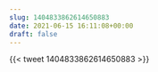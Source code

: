 ```yaml
---
slug: 1404833862614650883
date: 2021-06-15 16:11:08+00:00
draft: false
---
```


{{< tweet 1404833862614650883 >}}
